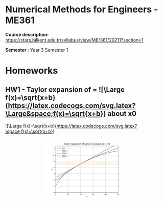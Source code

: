 # Numerical Methods for Engineers - ME361
**Course description:** https://stars.bilkent.edu.tr/syllabus/view/ME/361/20211?section=1

**Semester :** Year 3 Semester 1

# Homeworks

## HW1 - Taylor expansion of = ![\Large f(x)=\sqrt{x+b}(https://latex.codecogs.com/svg.latex?\Large&space;f(x)=\sqrt{x+b}) about x0 

![\Large f(x)=\sqrt{x+b}(https://latex.codecogs.com/svg.latex?\space;f(x)=\sqrt{x+b})

<p align="center">
  <img width=50% height=50% src="https://github.com/soly33tworks/ME-PHYS_Undergraduate_Courses/blob/main/ME361-Numerical_Methods_4_Engineers/assets/HW1%20fig%202.png?raw=true">
</p>

